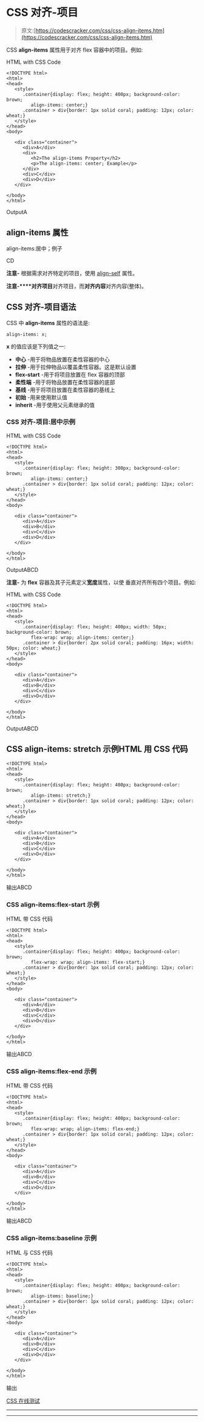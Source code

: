 # CSS 对齐-项目

> 原文:[https://codescracker.com/css/css-align-items.htm](https://codescracker.com/css/css-align-items.htm)

CSS **align-items** 属性用于对齐 flex 容器中的项目。例如:

HTML with CSS Code

```
<!DOCTYPE html>
<html>
<head>
   <style>
      .container{display: flex; height: 400px; background-color: brown;
         align-items: center;}
      .container > div{border: 1px solid coral; padding: 12px; color: wheat;}
   </style>
</head>
<body>

   <div class="container">
      <div>A</div>
      <div>
         <h2>The align-items Property</h2>
         <p>The align-items: center; Example</p>
      </div>
      <div>C</div>
      <div>D</div>
   </div>

</body>
</html>
```

OutputA

## align-items 属性

align-items:居中；例子

CD

**注意-** 根据需求对齐特定的项目，使用 [align-self](/css/css-align-self.htm) 属性。

**注意-****对齐项目**对齐项目，而**对齐内容**对齐内容(整体)。

## CSS 对齐-项目语法

CSS 中 **align-items** 属性的语法是:

```
align-items: x;
```

**x** 的值应该是下列值之一:

*   **中心** -用于将物品放置在柔性容器的中心
*   **拉伸** -用于拉伸物品以覆盖柔性容器。这是默认设置
*   **flex-start** -用于将项目放置在 flex 容器的顶部
*   **柔性端** -用于将物品放置在柔性容器的底部
*   **基线** -用于将项目放置在柔性容器的基线上
*   **初始** -用来使用默认值
*   **inherit** -用于使用父元素继承的值

### CSS 对齐-项目:居中示例

HTML with CSS Code

```
<!DOCTYPE html>
<html>
<head>
   <style>
      .container{display: flex; height: 300px; background-color: brown;
         align-items: center;}
      .container > div{border: 1px solid coral; padding: 12px; color: wheat;}
   </style>
</head>
<body>

   <div class="container">
      <div>A</div>
      <div>B</div>
      <div>C</div>
      <div>D</div>
   </div>

</body>
</html>
```

OutputABCD

**注意-** 为 **flex** 容器及其子元素定义**宽度**属性，以使 垂直对齐所有四个项目。例如:

HTML with CSS Code

```
<!DOCTYPE html>
<html>
<head>
   <style>
      .container{display: flex; height: 400px; width: 50px; background-color: brown;
         flex-wrap: wrap; align-items: center;}
      .container > div{border: 2px solid coral; padding: 16px; width: 50px; color: wheat;}
   </style>
</head>
<body>

   <div class="container">
      <div>A</div>
      <div>B</div>
      <div>C</div>
      <div>D</div>
   </div>

</body>
</html>
```

OutputABCD

## CSS align-items: stretch 示例HTML 用 CSS 代码

```
<!DOCTYPE html>
<html>
<head>
   <style>
      .container{display: flex; height: 400px; background-color: brown;
         align-items: stretch;}
      .container > div{border: 1px solid coral; padding: 12px; color: wheat;}
   </style>
</head>
<body>

   <div class="container">
      <div>A</div>
      <div>B</div>
      <div>C</div>
      <div>D</div>
   </div>

</body>
</html>
```

输出ABCD

### CSS align-items:flex-start 示例

HTML 带 CSS 代码

```
<!DOCTYPE html>
<html>
<head>
   <style>
      .container{display: flex; height: 400px; background-color: brown;
         flex-wrap: wrap; align-items: flex-start;}
      .container > div{border: 1px solid coral; padding: 12px; color: wheat;}
   </style>
</head>
<body>

   <div class="container">
      <div>A</div>
      <div>B</div>
      <div>C</div>
      <div>D</div>
   </div>

</body>
</html>
```

输出ABCD

### CSS align-items:flex-end 示例

HTML 带 CSS 代码

```
<!DOCTYPE html>
<html>
<head>
   <style>
      .container{display: flex; height: 400px; background-color: brown;
         flex-wrap: wrap; align-items: flex-end;}
      .container > div{border: 1px solid coral; padding: 12px; color: wheat;}
   </style>
</head>
<body>

   <div class="container">
      <div>A</div>
      <div>B</div>
      <div>C</div>
      <div>D</div>
   </div>

</body>
</html>
```

输出ABCD

### CSS align-items:baseline 示例

HTML 与 CSS 代码

```
<!DOCTYPE html>
<html>
<head>
   <style>
      .container{display: flex; height: 400px; background-color: brown;
         align-items: baseline;}
      .container > div{border: 1px solid coral; padding: 12px; color: wheat;}
   </style>
</head>
<body>

   <div class="container">
      <div>A</div>
      <div>B</div>
      <div>C</div>
      <div>D</div>
   </div>

</body>
</html>
```

输出

[CSS 在线测试](/exam/showtest.php?subid=5)

* * *

* * *
